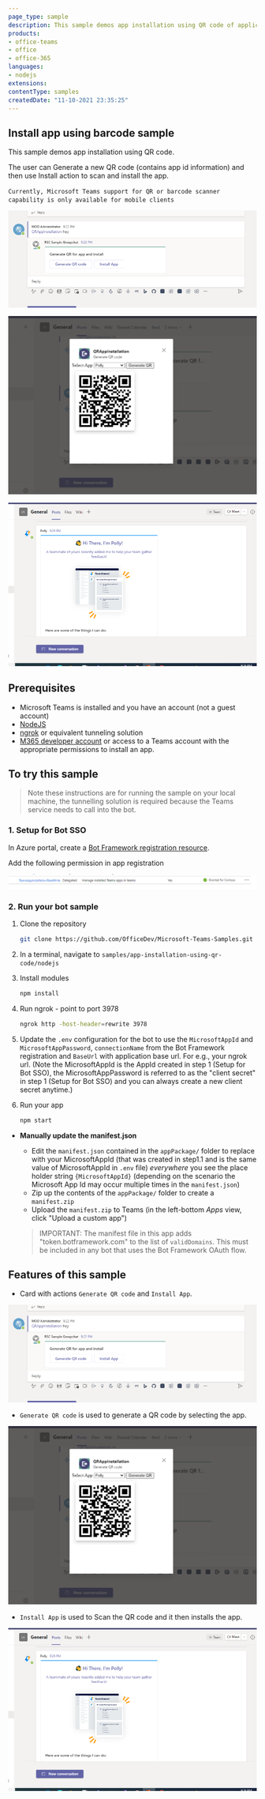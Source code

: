 ```yaml
---
page_type: sample
description: This sample demos app installation using QR code of application's app id
products:
- office-teams
- office
- office-365
languages:
- nodejs
extensions:
contentType: samples
createdDate: "11-10-2021 23:35:25"
---
```

## Install app using barcode sample

This sample demos app installation using QR code.

The user can Generate a new QR code (contains app id information) and then use Install action to scan and install the app.

`Currently, Microsoft Teams support for QR or barcode scanner capability is only available for mobile clients`

![Card](Images/CardWithButtons.png)

![QR Code](Images/QRCode.png)

![Install App](Images/AppInstallation.png)

## Prerequisites

- Microsoft Teams is installed and you have an account (not a guest account)
-  [NodeJS](https://nodejs.org/en/)
-  [ngrok](https://ngrok.com/) or equivalent tunneling solution
-  [M365 developer account](https://docs.microsoft.com/en-us/microsoftteams/platform/concepts/build-and-test/prepare-your-o365-tenant) or access to a Teams account with the 
   appropriate permissions to install an app.

## To try this sample

> Note these instructions are for running the sample on your local machine, the tunnelling solution is required because
> the Teams service needs to call into the bot.

### 1. Setup for Bot SSO
In Azure portal, create a [Bot Framework registration resource](https://docs.microsoft.com/en-us/azure/bot-service/bot-builder-authentication?view=azure-bot-service-4.0&tabs=csharp%2Caadv2).

Add the following permission in app registration

![Install App](Images/Permission.png)

### 2. Run your bot sample
1) Clone the repository

    ```bash
    git clone https://github.com/OfficeDev/Microsoft-Teams-Samples.git
    ```

2) In a terminal, navigate to `samples/app-installation-using-qr-code/nodejs`

3) Install modules

    ```bash
    npm install
    ```

4) Run ngrok - point to port 3978

    ```bash
    ngrok http -host-header=rewrite 3978
    ```
5) Update the `.env` configuration for the bot to use the `MicrosoftAppId` and `MicrosoftAppPassword`, `connectionName` from the Bot Framework registration and `BaseUrl` with application base url. For e.g., your ngrok url. (Note the MicrosoftAppId is the AppId created in step 1 (Setup for Bot SSO), the MicrosoftAppPassword is referred to as the "client secret" in step 1 (Setup for Bot SSO) and you can always create a new client secret anytime.)

6) Run your app

    ```bash
    npm start
    ```
- **Manually update the manifest.json**
    - Edit the `manifest.json` contained in the  `appPackage/` folder to replace with your MicrosoftAppId (that was created in step1.1 and is the same value of MicrosoftAppId in `.env` file) *everywhere* you see the place holder string `{MicrosoftAppId}` (depending on the scenario the Microsoft App Id may occur multiple times in the `manifest.json`)
    - Zip up the contents of the `appPackage/` folder to create a `manifest.zip`
    - Upload the `manifest.zip` to Teams (in the left-bottom *Apps* view, click "Upload a custom app")

    > IMPORTANT: The manifest file in this app adds "token.botframework.com" to the list of `validDomains`. This must be included in any bot that uses the Bot Framework OAuth flow.

## Features of this sample

- Card with actions `Generate QR code` and `Install App`. 

![Card](Images/CardWithButtons.png)

- `Generate QR code` is used to generate a QR code by selecting the app.

![QR Code](Images/QRCode.png)

- `Install App` is used to Scan the QR code and it then installs the app.

![Install App](Images/AppInstallation.png)

